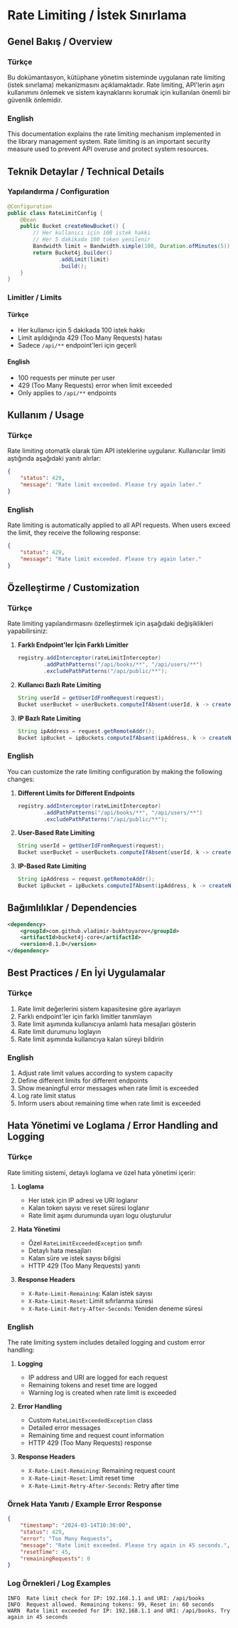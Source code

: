 # Rate Limiting / İstek Sınırlama

## Genel Bakış / Overview

### Türkçe
Bu dokümantasyon, kütüphane yönetim sisteminde uygulanan rate limiting (istek sınırlama) mekanizmasını açıklamaktadır. Rate limiting, API'lerin aşırı kullanımını önlemek ve sistem kaynaklarını korumak için kullanılan önemli bir güvenlik önlemidir.

### English
This documentation explains the rate limiting mechanism implemented in the library management system. Rate limiting is an important security measure used to prevent API overuse and protect system resources.

## Teknik Detaylar / Technical Details

### Yapılandırma / Configuration

```java
@Configuration
public class RateLimitConfig {
    @Bean
    public Bucket createNewBucket() {
        // Her kullanıcı için 100 istek hakkı
        // Her 5 dakikada 100 token yenilenir
        Bandwidth limit = Bandwidth.simple(100, Duration.ofMinutes(5));
        return Bucket4j.builder()
                .addLimit(limit)
                .build();
    }
}
```

### Limitler / Limits

#### Türkçe
- Her kullanıcı için 5 dakikada 100 istek hakkı
- Limit aşıldığında 429 (Too Many Requests) hatası
- Sadece `/api/**` endpoint'leri için geçerli

#### English
- 100 requests per minute per user
- 429 (Too Many Requests) error when limit exceeded
- Only applies to `/api/**` endpoints

## Kullanım / Usage

### Türkçe
Rate limiting otomatik olarak tüm API isteklerine uygulanır. Kullanıcılar limiti aştığında aşağıdaki yanıtı alırlar:

```json
{
    "status": 429,
    "message": "Rate limit exceeded. Please try again later."
}
```

### English
Rate limiting is automatically applied to all API requests. When users exceed the limit, they receive the following response:

```json
{
    "status": 429,
    "message": "Rate limit exceeded. Please try again later."
}
```

## Özelleştirme / Customization

### Türkçe
Rate limiting yapılandırmasını özelleştirmek için aşağıdaki değişiklikleri yapabilirsiniz:

1. **Farklı Endpoint'ler İçin Farklı Limitler**
   ```java
   registry.addInterceptor(rateLimitInterceptor)
           .addPathPatterns("/api/books/**", "/api/users/**")
           .excludePathPatterns("/api/public/**");
   ```

2. **Kullanıcı Bazlı Rate Limiting**
   ```java
   String userId = getUserIdFromRequest(request);
   Bucket userBucket = userBuckets.computeIfAbsent(userId, k -> createNewBucket());
   ```

3. **IP Bazlı Rate Limiting**
   ```java
   String ipAddress = request.getRemoteAddr();
   Bucket ipBucket = ipBuckets.computeIfAbsent(ipAddress, k -> createNewBucket());
   ```

### English
You can customize the rate limiting configuration by making the following changes:

1. **Different Limits for Different Endpoints**
   ```java
   registry.addInterceptor(rateLimitInterceptor)
           .addPathPatterns("/api/books/**", "/api/users/**")
           .excludePathPatterns("/api/public/**");
   ```

2. **User-Based Rate Limiting**
   ```java
   String userId = getUserIdFromRequest(request);
   Bucket userBucket = userBuckets.computeIfAbsent(userId, k -> createNewBucket());
   ```

3. **IP-Based Rate Limiting**
   ```java
   String ipAddress = request.getRemoteAddr();
   Bucket ipBucket = ipBuckets.computeIfAbsent(ipAddress, k -> createNewBucket());
   ```

## Bağımlılıklar / Dependencies

```xml
<dependency>
    <groupId>com.github.vladimir-bukhtoyarov</groupId>
    <artifactId>bucket4j-core</artifactId>
    <version>8.1.0</version>
</dependency>
```

## Best Practices / En İyi Uygulamalar

### Türkçe
1. Rate limit değerlerini sistem kapasitesine göre ayarlayın
2. Farklı endpoint'ler için farklı limitler tanımlayın
3. Rate limit aşımında kullanıcıya anlamlı hata mesajları gösterin
4. Rate limit durumunu loglayın
5. Rate limit aşımında kullanıcıya kalan süreyi bildirin

### English
1. Adjust rate limit values according to system capacity
2. Define different limits for different endpoints
3. Show meaningful error messages when rate limit is exceeded
4. Log rate limit status
5. Inform users about remaining time when rate limit is exceeded 

## Hata Yönetimi ve Loglama / Error Handling and Logging

### Türkçe
Rate limiting sistemi, detaylı loglama ve özel hata yönetimi içerir:

1. **Loglama**
   - Her istek için IP adresi ve URI loglanır
   - Kalan token sayısı ve reset süresi loglanır
   - Rate limit aşımı durumunda uyarı logu oluşturulur

2. **Hata Yönetimi**
   - Özel `RateLimitExceededException` sınıfı
   - Detaylı hata mesajları
   - Kalan süre ve istek sayısı bilgisi
   - HTTP 429 (Too Many Requests) yanıtı

3. **Response Headers**
   - `X-Rate-Limit-Remaining`: Kalan istek sayısı
   - `X-Rate-Limit-Reset`: Limit sıfırlanma süresi
   - `X-Rate-Limit-Retry-After-Seconds`: Yeniden deneme süresi

### English
The rate limiting system includes detailed logging and custom error handling:

1. **Logging**
   - IP address and URI are logged for each request
   - Remaining tokens and reset time are logged
   - Warning log is created when rate limit is exceeded

2. **Error Handling**
   - Custom `RateLimitExceededException` class
   - Detailed error messages
   - Remaining time and request count information
   - HTTP 429 (Too Many Requests) response

3. **Response Headers**
   - `X-Rate-Limit-Remaining`: Remaining request count
   - `X-Rate-Limit-Reset`: Limit reset time
   - `X-Rate-Limit-Retry-After-Seconds`: Retry after time

### Örnek Hata Yanıtı / Example Error Response

```json
{
    "timestamp": "2024-03-14T10:30:00",
    "status": 429,
    "error": "Too Many Requests",
    "message": "Rate limit exceeded. Please try again in 45 seconds.",
    "resetTime": 45,
    "remainingRequests": 0
}
```

### Log Örnekleri / Log Examples

```
INFO  Rate limit check for IP: 192.168.1.1 and URI: /api/books
INFO  Request allowed. Remaining tokens: 99, Reset in: 60 seconds
WARN  Rate limit exceeded for IP: 192.168.1.1 and URI: /api/books. Try again in 45 seconds
``` 